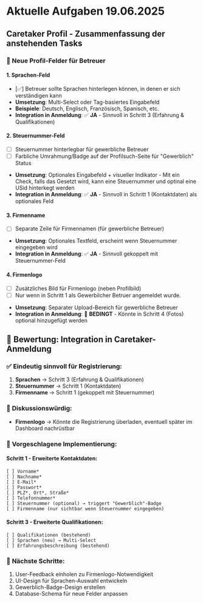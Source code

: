 # Aktuelle Aufgaben 19.06.2025

## Caretaker Profil - Zusammenfassung der anstehenden Tasks

### 📝 Neue Profil-Felder für Betreuer

#### 1. **Sprachen-Feld** 
- [✅] Betreuer sollte Sprachen hinterlegen können, in denen er sich verständigen kann
- **Umsetzung**: Multi-Select oder Tag-basiertes Eingabefeld
- **Beispiele**: Deutsch, Englisch, Französisch, Spanisch, etc.
- **Integration in Anmeldung**: ✅ **JA** - Sinnvoll in Schritt 3 (Erfahrung & Qualifikationen)

#### 2. **Steuernummer-Feld**
- [ ] Steuernummer hinterlegbar für gewerbliche Betreuer
- [ ] Farbliche Umrahmung/Badge auf der Profilsuch-Seite für "Gewerblich" Status
- **Umsetzung**: Optionales Eingabefeld + visueller Indikator - Mit ein Check, falls das Gesetzt wird, kann eine Steuernummer und optinal eine USid hinterkegt werden
- **Integration in Anmeldung**: ✅ **JA** - Sinnvoll in Schritt 1 (Kontaktdaten) als optionales Feld

#### 3. **Firmenname**
- [ ] Separate Zeile für Firmennamen (für gewerbliche Betreuer)
- **Umsetzung**: Optionales Textfeld, erscheint wenn Steuernummer eingegeben wird
- **Integration in Anmeldung**: ✅ **JA** - Sinnvoll gekoppelt mit Steuernummer-Feld

#### 4. **Firmenlogo**

- [ ] Zusätzliches Bild für Firmenlogo (neben Profilbild)
- [ ] Nur wenn in Schritt 1 als Gewerbilcher Betruer angemeldet wurde.
- **Umsetzung**: Separater Upload-Bereich für gewerbliche Betreuer
- **Integration in Anmeldung**: 🤔 **BEDINGT** - Könnte in Schritt 4 (Fotos) optional hinzugefügt werden

## 💭 Bewertung: Integration in Caretaker-Anmeldung

### ✅ **Eindeutig sinnvoll für Registrierung:**
1. **Sprachen** → Schritt 3 (Erfahrung & Qualifikationen)
2. **Steuernummer** → Schritt 1 (Kontaktdaten) 
3. **Firmenname** → Schritt 1 (gekoppelt mit Steuernummer)

### 🤔 **Diskussionswürdig:**
- **Firmenlogo** → Könnte die Registrierung überladen, eventuell später im Dashboard nachrüstbar

### 🎯 **Vorgeschlagene Implementierung:**

#### Schritt 1 - Erweiterte Kontaktdaten:
```
[ ] Vorname*
[ ] Nachname*  
[ ] E-Mail*
[ ] Passwort*
[ ] PLZ*, Ort*, Straße*
[ ] Telefonnummer*
[ ] Steuernummer (optional) → triggert "Gewerblich"-Badge
[ ] Firmenname (nur sichtbar wenn Steuernummer eingegeben)
```

#### Schritt 3 - Erweiterte Qualifikationen:
```
[ ] Qualifikationen (bestehend)
[ ] Sprachen (neu) → Multi-Select
[ ] Erfahrungsbeschreibung (bestehend)
```

### 🔄 **Nächste Schritte:**
1. User-Feedback einholen zu Firmenlogo-Notwendigkeit
2. UI-Design für Sprachen-Auswahl entwickeln
3. Gewerblich-Badge-Design erstellen
4. Database-Schema für neue Felder anpassen
